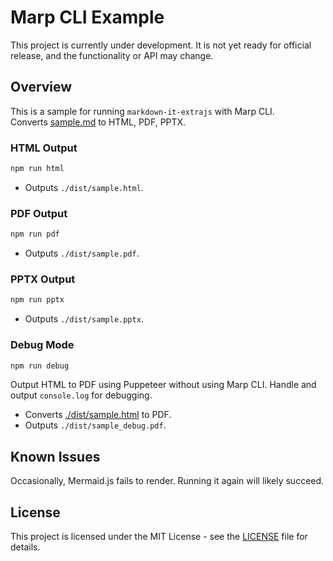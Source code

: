 # Marp CLI Example

This project is currently under development. It is not yet ready for official release, and the functionality or API may change.

## Overview

This is a sample for running `markdown-it-extrajs` with Marp CLI.  
Converts [sample.md](https://github.com/morish000/markdown-it-extrajs/blob/main/marp-sample/sample.md?plain=1) to HTML, PDF, PPTX.

### HTML Output

```sh
npm run html
```

- Outputs `./dist/sample.html`.

### PDF Output

```sh
npm run pdf
```

- Outputs `./dist/sample.pdf`.

### PPTX Output

```sh
npm run pptx
```

- Outputs `./dist/sample.pptx`.

### Debug Mode

```sh
npm run debug
```

Output HTML to PDF using Puppeteer without using Marp CLI. Handle and output `console.log` for debugging.

- Converts [./dist/sample.html](https://github.com/morish000/markdown-it-extrajs/blob/main/marp-sample/dist/sample.html?plain=1) to PDF.
- Outputs `./dist/sample_debug.pdf`.

## Known Issues

Occasionally, Mermaid.js fails to render. Running it again will likely succeed.

## License

This project is licensed under the MIT License - see the
[LICENSE](https://github.com/morish000/markdown-it-extrajs/blob/main/vscode-markdown-extrajs/LICENSE)
file for details.
